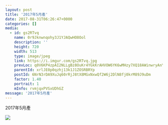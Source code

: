 ```yaml
---
layout: post
title: '2017年5月產' 
date: 2017-08-31T06:26:47+0000 
categories: [] 
media:
  - id: gs2RTvq
    name: 0r9Jknwnqohy3J1YJAQwHO8Ool
    description: ''   
    height: 720
    width: 513
    type: image/jpeg
    link: https://i.imgur.com/gs2RTvq.jpg
    prevLoc: q0V6KP4zpAI2NLLgBz8OuKr4YGkKrAHVOW6YK6wMHzy7XQ18AWinwryAnYn6h5LO024PMKhyj9MZ6JWAtGBzA0kKADHvoOXWgZMVSV6QAv2z8qcOAppRn7lmSQlly1jyggHZ9pgDY2VgIr05N2ZMwXTy1L4lWlkouKxBAy00XQFVBYQAvDD0F50j8q5lN4uJQKpp5xXOIRBqQO0gR2tnKWVmJoYpfVQDEYLyGXizWvDOwzVEu4klEq9ljnIXMNRwQlpv
    parentId: xrlJE0p0qzhj13k1J1ZOSRBRYp
    postId: 6NrN3rDA9XuJq60rRjJ8tX8MGxNxwQf2W6j2DlN8fj0krM89J9uDm
    factor: 1.40
    portrait: 1
    mInfo: rvmjqxPVSxUDhGZ
message: '2017年5月產'  
---
```


2017年5月產


[//]: #media:  
<a href="https://i.imgur.com/gs2RTvq.jpg"><img class="postImage" src="https://i.imgur.com/gs2RTvqh.jpg" />  
</a>   
